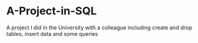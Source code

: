 # A-Project-in-SQL
A project I did in the University with a colleague including create and drop tables, insert data and some queries
